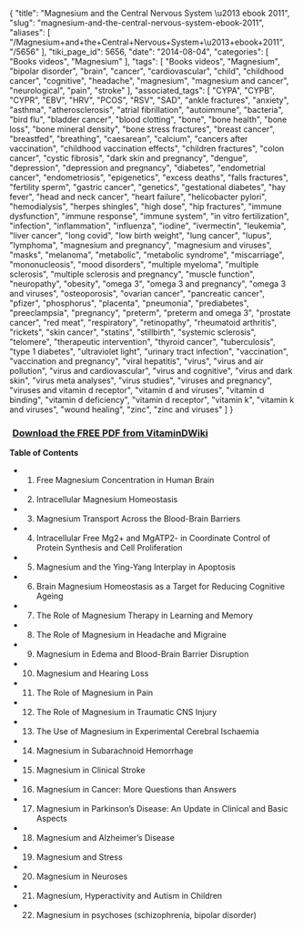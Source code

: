 {
    "title": "Magnesium and the Central Nervous System \u2013 ebook 2011",
    "slug": "magnesium-and-the-central-nervous-system-ebook-2011",
    "aliases": [
        "/Magnesium+and+the+Central+Nervous+System+\u2013+ebook+2011",
        "/5656"
    ],
    "tiki_page_id": 5656,
    "date": "2014-08-04",
    "categories": [
        "Books videos",
        "Magnesium"
    ],
    "tags": [
        "Books videos",
        "Magnesium",
        "bipolar disorder",
        "brain",
        "cancer",
        "cardiovascular",
        "child",
        "childhood cancer",
        "cognitive",
        "headache",
        "magnesium",
        "magnesium and cancer",
        "neurological",
        "pain",
        "stroke"
    ],
    "associated_tags": [
        "CYPA",
        "CYPB",
        "CYPR",
        "EBV",
        "HRV",
        "PCOS",
        "RSV",
        "SAD",
        "ankle fractures",
        "anxiety",
        "asthma",
        "atherosclerosis",
        "atrial fibrillation",
        "autoimmune",
        "bacteria",
        "bird flu",
        "bladder cancer",
        "blood clotting",
        "bone",
        "bone health",
        "bone loss",
        "bone mineral density",
        "bone stress fractures",
        "breast cancer",
        "breastfed",
        "breathing",
        "caesarean",
        "calcium",
        "cancers after vaccination",
        "childhood vaccination effects",
        "children fractures",
        "colon cancer",
        "cystic fibrosis",
        "dark skin and pregnancy",
        "dengue",
        "depression",
        "depression and pregnancy",
        "diabetes",
        "endometrial cancer",
        "endometriosis",
        "epigenetics",
        "excess deaths",
        "falls fractures",
        "fertility sperm",
        "gastric cancer",
        "genetics",
        "gestational diabetes",
        "hay fever",
        "head and neck cancer",
        "heart failure",
        "helicobacter pylori",
        "hemodialysis",
        "herpes shingles",
        "high dose",
        "hip fractures",
        "immune dysfunction",
        "immune response",
        "immune system",
        "in vitro fertilization",
        "infection",
        "inflammation",
        "influenza",
        "iodine",
        "ivermectin",
        "leukemia",
        "liver cancer",
        "long covid",
        "low birth weight",
        "lung cancer",
        "lupus",
        "lymphoma",
        "magnesium and pregnancy",
        "magnesium and viruses",
        "masks",
        "melanoma",
        "metabolic",
        "metabolic syndrome",
        "miscarriage",
        "mononucleosis",
        "mood disorders",
        "multiple myeloma",
        "multiple sclerosis",
        "multiple sclerosis and pregnancy",
        "muscle function",
        "neuropathy",
        "obesity",
        "omega 3",
        "omega 3 and pregnancy",
        "omega 3 and viruses",
        "osteoporosis",
        "ovarian cancer",
        "pancreatic cancer",
        "pfizer",
        "phosphorus",
        "placenta",
        "pneumonia",
        "prediabetes",
        "preeclampsia",
        "pregnancy",
        "preterm",
        "preterm and omega 3",
        "prostate cancer",
        "red meat",
        "respiratory",
        "retinopathy",
        "rheumatoid arthritis",
        "rickets",
        "skin cancer",
        "statins",
        "stillbirth",
        "systemic sclerosis",
        "telomere",
        "therapeutic intervention",
        "thyroid cancer",
        "tuberculosis",
        "type 1 diabetes",
        "ultraviolet light",
        "urinary tract infection",
        "vaccination",
        "vaccination and pregnancy",
        "viral hepatitis",
        "virus",
        "virus and air pollution",
        "virus and cardiovascular",
        "virus and cognitive",
        "virus and dark skin",
        "virus meta analyses",
        "virus studies",
        "viruses and pregnancy",
        "viruses and vitamin d receptor",
        "vitamin d and viruses",
        "vitamin d binding",
        "vitamin d deficiency",
        "vitamin d receptor",
        "vitamin k",
        "vitamin k and viruses",
        "wound healing",
        "zinc",
        "zinc and viruses"
    ]
}


### <i class="fas fa-file-pdf" style="margin-right: 0.3em;"></i><a href="https://d378j1rmrlek7x.cloudfront.net/attachments/pdf/mg-and-central-servous-system.pdf">Download the FREE PDF from VitaminDWiki</a>

 **Table of Contents** 

* 1. Free Magnesium Concentration in Human Brain

* 2. Intracellular Magnesium Homeostasis

* 3. Magnesium Transport Across the Blood-Brain Barriers

* 4. Intracellular Free Mg2+ and MgATP2- in Coordinate Control of Protein Synthesis and Cell Proliferation

* 5. Magnesium and the Ying-Yang Interplay in Apoptosis

* 6. Brain Magnesium Homeostasis as a Target for Reducing Cognitive Ageing

* 7. The Role of Magnesium Therapy in Learning and Memory

* 8. The Role of Magnesium in Headache and Migraine

* 9. Magnesium in Edema and Blood-Brain Barrier Disruption

* 10. Magnesium and Hearing Loss

* 11. The Role of Magnesium in Pain

* 12. The Role of Magnesium in Traumatic CNS Injury

* 13. The Use of Magnesium in Experimental Cerebral Ischaemia

* 14. Magnesium in Subarachnoid Hemorrhage

* 15. Magnesium in Clinical Stroke

* 16. Magnesium in Cancer: More Questions than Answers

* 17. Magnesium in Parkinson’s Disease: An Update in Clinical and Basic Aspects

* 18. Magnesium and Alzheimer’s Disease

* 19. Magnesium and Stress

* 20. Magnesium in Neuroses

* 21. Magnesium, Hyperactivity and Autism in Children

* 22. Magnesium in psychoses (schizophrenia, bipolar disorder)